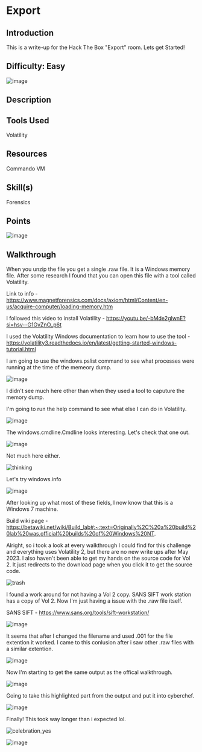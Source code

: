 # Export
## Introduction
This is a write-up for the Hack The Box "Export" room. Lets get Started!

## Difficulty: Easy
![image](https://github.com/zrmartin71/HTB_Write_Ups/assets/54414820/b1ed8027-b0d3-48f7-9613-13aca912f64f)

## Description


## Tools Used
Volatility

## Resources
Commando VM

## Skill(s)
Forensics 

## Points
![image](https://github.com/zrmartin71/HTB_Write_Ups/assets/54414820/d8cc0871-1c77-4704-8717-397b1ac16217)

## Walkthrough

When you unzip the file you get a single .raw file. It is a Windows memory file. After some research I found that you can open this file with a tool called Volatility.

Link to info - https://www.magnetforensics.com/docs/axiom/html/Content/en-us/acquire-computer/loading-memory.htm

I followed this video to install Volatility - https://youtu.be/-bMde2glwnE?si=hsv--G1GvZnO_p6t

I used the Volatility Windows documentation to learn how to use the tool - https://volatility3.readthedocs.io/en/latest/getting-started-windows-tutorial.html

I am going to use the windows.pslist command to see what processes were running at the time of the memeory dump.

![image](https://github.com/zrmartin71/HTB_Write_Ups/assets/54414820/7ff1b61d-1c10-47e0-93e8-4b34a153a030)

I didn't see much here other than when they used a tool to caputure the memory dump.

I'm going to run the help command to see what else I can do in Volatility.

![image](https://github.com/zrmartin71/HTB_Write_Ups/assets/54414820/c8df88d6-ba3f-48ac-b7b0-cd13fbf923ed)

The windows.cmdline.Cmdline looks interesting. Let's check that one out.

![image](https://github.com/zrmartin71/HTB_Write_Ups/assets/54414820/87b92f32-2869-4858-a895-9fe83071140f)

Not much here either.

![thinking](https://github.com/zrmartin71/HTB_Write_Ups/assets/54414820/5e423bac-1cd1-446e-a24a-2e51297d7ce1)

Let's try windows.info

![image](https://github.com/zrmartin71/HTB_Write_Ups/assets/54414820/9e70e9ed-fe62-4a91-9c53-57b4d8fb2c5e)

After looking up what most of these fields, I now know that this is a Windows 7 machine.

Build wiki page - https://betawiki.net/wiki/Build_lab#:~:text=Originally%2C%20a%20build%20lab%20was,official%20builds%20of%20Windows%20NT.

Alright, so i took a look at every walkthrough I could find for this challenge and everything uses Volatility 2, but there are no new write ups after May 2023. I also haven't been able to get my hands on the source code for Vol 2. It just redirects to the download page when you click it to get the source code.

![trash](https://github.com/zrmartin71/HTB_Write_Ups/assets/54414820/0d5bfa35-2451-4041-aa87-67ad04d4bc91)

I found a work around for not having a Vol 2 copy. SANS SIFT work station has a copy of Vol 2. Now I'm just having a issue with the .raw file itself.

SANS SIFT - https://www.sans.org/tools/sift-workstation/

![image](https://github.com/zrmartin71/HTB_Write_Ups/assets/54414820/6df832dc-4c65-48a3-96c1-8b094c78e998)

It seems that after I changed the filename and used .001 for the file extention it worked. I came to this conlusion after i saw other .raw files with a similar extention.

![image](https://github.com/zrmartin71/HTB_Write_Ups/assets/54414820/4e626a5f-e7e3-4ed5-87da-787a7e6c8481)

Now I'm starting to get the same output as the offical walkthrough.

![image](https://github.com/zrmartin71/HTB_Write_Ups/assets/54414820/049b122e-72d3-4c1a-b34e-c4ae90ae32d9)

Going to take this highlighted part from the output and put it into cyberchef.

![image](https://github.com/zrmartin71/HTB_Write_Ups/assets/54414820/e8e5b5db-10e6-4102-a69a-9933bbcbe071)

Finally! This took way longer than i expected lol.

![celebration_yes](https://github.com/zrmartin71/HTB_Write_Ups/assets/54414820/65a755f9-3722-410a-81ba-9891a8e726b7)

![image](https://github.com/zrmartin71/HTB_Write_Ups/assets/54414820/c2014dbc-ba1c-49b2-95c8-69a2c0a12862)
